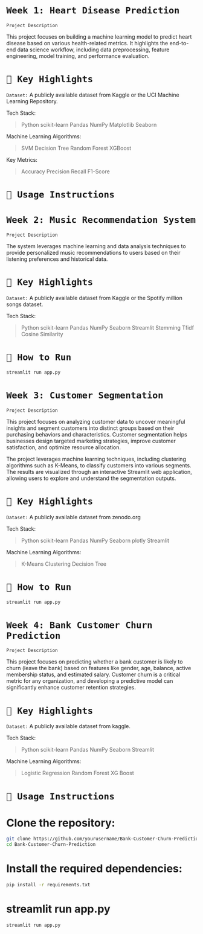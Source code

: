# `Week 1: Heart Disease Prediction`

`Project Description`

This project focuses on building a machine learning model to predict heart disease based on various health-related metrics. It highlights the end-to-end data science workflow, including data preprocessing, feature engineering, model training, and performance evaluation.

# `🚀 Key Highlights`

`Dataset:`
A publicly available dataset from Kaggle or the UCI Machine Learning Repository.

Tech Stack:
>Python
>scikit-learn
>Pandas
>NumPy
>Matplotlib
>Seaborn

Machine Learning Algorithms:
>SVM
>Decision Tree
>Random Forest
>XGBoost

Key Metrics:
>Accuracy
>Precision
>Recall
>F1-Score

# `🧪 Usage Instructions`








# `Week 2: Music Recommendation System`

`Project Description`

The system leverages machine learning and data analysis techniques to provide personalized music recommendations to users based on their listening preferences and historical data.

# `🚀 Key Highlights`

`Dataset:`
A publicly available dataset from Kaggle or the Spotify million songs dataset.

Tech Stack:
>Python
>scikit-learn
>Pandas
>NumPy
>Seaborn
>Streamlit
>Stemming
>Tfidf
>Cosine Similarity

# `📜 How to Run`
```bash
streamlit run app.py
```



# `Week 3: Customer Segmentation`

`Project Description`

This project focuses on analyzing customer data to uncover meaningful insights and segment customers into distinct groups based on their purchasing behaviors and characteristics. Customer segmentation helps businesses design targeted marketing strategies, improve customer satisfaction, and optimize resource allocation.

The project leverages machine learning techniques, including clustering algorithms such as K-Means, to classify customers into various segments. The results are visualized through an interactive Streamlit web application, allowing users to explore and understand the segmentation outputs.

# `🚀 Key Highlights`

`Dataset:`
A publicly available dataset from zenodo.org

Tech Stack:
>Python
>scikit-learn
>Pandas
>NumPy
>Seaborn
>plotly
>Streamlit

Machine Learning Algorithms:
>K-Means Clustering
>Decision Tree

# `📜 How to Run`
```bash
streamlit run app.py
```



# `Week 4: Bank Customer Churn Prediction`

`Project Description`

This project focuses on predicting whether a bank customer is likely to churn (leave the bank) based on features like gender, age, balance, active membership status, and estimated salary. Customer churn is a critical metric for any organization, and developing a predictive model can significantly enhance customer retention strategies.

# `🚀 Key Highlights`

`Dataset:`
A publicly available dataset from kaggle.

Tech Stack:
>Python
>scikit-learn
>Pandas
>NumPy
>Seaborn
>Streamlit

Machine Learning Algorithms:
>Logistic Regression
>Random Forest
>XG Boost

# `🧪 Usage Instructions`

# Clone the repository:
```bash
git clone https://github.com/yourusername/Bank-Customer-Churn-Prediction.git
cd Bank-Customer-Churn-Prediction
```
# Install the required dependencies:
```bash
pip install -r requirements.txt
```
# streamlit run app.py
```bash
streamlit run app.py
```